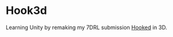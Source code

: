 # Hook3d

Learning Unity by remaking my 7DRL submission [Hooked](https://github.com/sundowns/hooked) in 3D.
